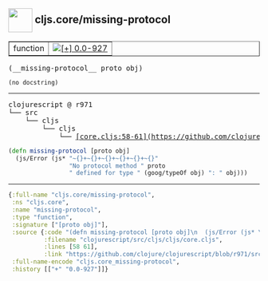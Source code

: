 ## <img width="48px" valign="middle" src="http://i.imgur.com/Hi20huC.png"> cljs.core/missing-protocol

 <table border="1">
<tr>
<td>function</td>
<td><a href="https://github.com/cljsinfo/api-refs/tree/0.0-927"><img valign="middle" alt="[+] 0.0-927" src="https://img.shields.io/badge/+-0.0--927-lightgrey.svg"></a> </td>
</tr>
</table>

 <samp>
(__missing-protocol__ proto obj)<br>
</samp>

```
(no docstring)
```

---

 <pre>
clojurescript @ r971
└── src
    └── cljs
        └── cljs
            └── <ins>[core.cljs:58-61](https://github.com/clojure/clojurescript/blob/r971/src/cljs/cljs/core.cljs#L58-L61)</ins>
</pre>

```clj
(defn missing-protocol [proto obj]
  (js/Error (js* "~{}+~{}+~{}+~{}+~{}+~{}"
                 "No protocol method " proto
                 " defined for type " (goog/typeOf obj) ": " obj)))
```


---

```clj
{:full-name "cljs.core/missing-protocol",
 :ns "cljs.core",
 :name "missing-protocol",
 :type "function",
 :signature ["[proto obj]"],
 :source {:code "(defn missing-protocol [proto obj]\n  (js/Error (js* \"~{}+~{}+~{}+~{}+~{}+~{}\"\n                 \"No protocol method \" proto\n                 \" defined for type \" (goog/typeOf obj) \": \" obj)))",
          :filename "clojurescript/src/cljs/cljs/core.cljs",
          :lines [58 61],
          :link "https://github.com/clojure/clojurescript/blob/r971/src/cljs/cljs/core.cljs#L58-L61"},
 :full-name-encode "cljs.core_missing-protocol",
 :history [["+" "0.0-927"]]}

```
